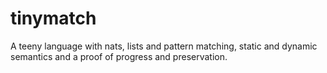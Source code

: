 # tinymatch
A teeny language with nats, lists and pattern matching, static and dynamic semantics and a proof of progress and preservation.
